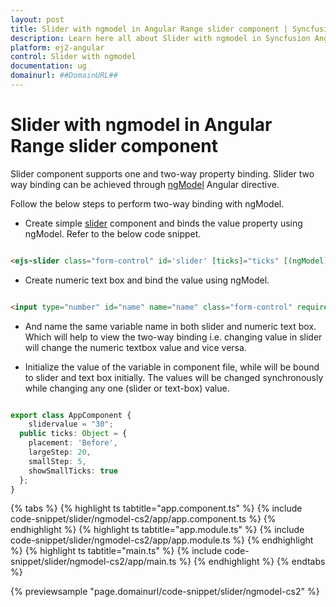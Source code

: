 ```yaml
---
layout: post
title: Slider with ngmodel in Angular Range slider component | Syncfusion
description: Learn here all about Slider with ngmodel in Syncfusion Angular Range slider component of Syncfusion Essential JS 2 and more.
platform: ej2-angular
control: Slider with ngmodel 
documentation: ug
domainurl: ##DomainURL##
---
```


# Slider with ngmodel in Angular Range slider component

Slider component supports one and two-way property binding. Slider two way binding can be
achieved through [ngModel](https://angular.io/api/forms/NgModel) Angular directive.

Follow the below steps to perform two-way binding with ngModel.

* Create simple
[slider](https://ej2.syncfusion.com/angular/documentation/slider/getting-started.html#types)
component and binds the value property using ngModel. Refer to the below code snippet.

```html

<ejs-slider class="form-control" id='slider' [ticks]="ticks" [(ngModel)]="slidervalue" name="slider" required #slider="ngModel"></ejs-slider>

```

* Create numeric text box and bind the value using ngModel.

```html

<input type="number" id="name" name="name" class="form-control" required [(ngModel)]="slidervalue" #slider="ngModel">

```

* And name the same variable name in both slider and numeric text box. Which will help to view
the two-way binding i.e. changing value in slider will change the numeric textbox value and vice versa.

* Initialize the value of the variable in component file, while will be bound to slider and text
box initially. The values will be changed synchronously while changing any one (slider or text-box) value.

```typescript

export class AppComponent {
    slidervalue = "30";
  public ticks: Object = {
    placement: 'Before',
    largeStep: 20,
    smallStep: 5,
    showSmallTicks: true
  };
}

```

{% tabs %}
{% highlight ts tabtitle="app.component.ts" %}
{% include code-snippet/slider/ngmodel-cs2/app/app.component.ts %}
{% endhighlight %}
{% highlight ts tabtitle="app.module.ts" %}
{% include code-snippet/slider/ngmodel-cs2/app/app.module.ts %}
{% endhighlight %}
{% highlight ts tabtitle="main.ts" %}
{% include code-snippet/slider/ngmodel-cs2/app/main.ts %}
{% endhighlight %}
{% endtabs %}
  
{% previewsample "page.domainurl/code-snippet/slider/ngmodel-cs2" %}
